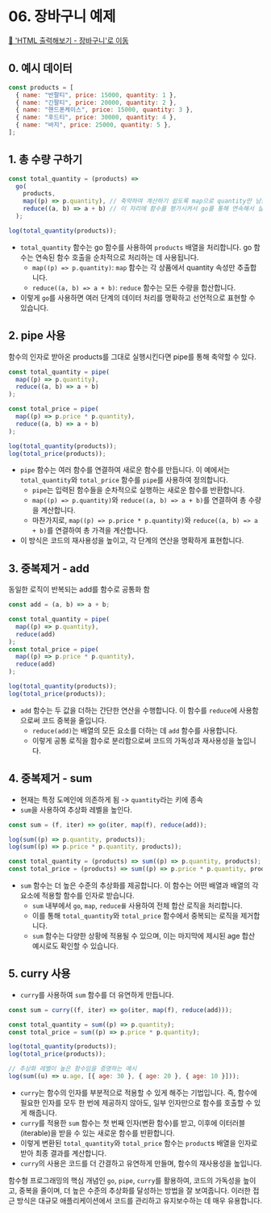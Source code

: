 # 06. 장바구니 예제

[🔗 'HTML 출력해보기 - 장바구니'로 이동](./06.%20장바구니%20예제/1.html)

## 0. 예시 데이터

```js
const products = [
  { name: "반팔티", price: 15000, quantity: 1 },
  { name: "긴팔티", price: 20000, quantity: 2 },
  { name: "핸드폰케이스", price: 15000, quantity: 3 },
  { name: "후드티", price: 30000, quantity: 4 },
  { name: "바지", price: 25000, quantity: 5 },
];
```

## 1. 총 수량 구하기

```js
const total_quantity = (products) =>
  go(
    products,
    map((p) => p.quantity), // 축약하여 계산하기 쉽도록 map으로 quantity만 남김
    reduce((a, b) => a + b) // 이 자리에 함수를 평가시켜서 go를 통해 연속해서 실행
  );

log(total_quantity(products));
```

- `total_quantity` 함수는 go 함수를 사용하여 `products` 배열을 처리합니다.
  go 함수는 연속된 함수 호출을 순차적으로 처리하는 데 사용됩니다.
  - `map((p) => p.quantity)`: `map` 함수는 각 상품에서 quantity 속성만 추출합니다.
  - `reduce((a, b) => a + b)`: `reduce` 함수는 모든 수량을 합산합니다.
- 이렇게 `go`를 사용하면 여러 단계의 데이터 처리를 명확하고 선언적으로 표현할 수 있습니다.

## 2. pipe 사용

함수의 인자로 받아온 products를 그대로 실행시킨다면 pipe를 통해 축약할 수 있다.

```js
const total_quantity = pipe(
  map((p) => p.quantity),
  reduce((a, b) => a + b)
);

const total_price = pipe(
  map((p) => p.price * p.quantity),
  reduce((a, b) => a + b)
);

log(total_quantity(products));
log(total_price(products));
```

- `pipe` 함수는 여러 함수를 연결하여 새로운 함수를 만듭니다. 이 예에서는 `total_quantity`와 `total_price` 함수를 `pipe`를 사용하여 정의합니다.
  - `pipe`는 입력된 함수들을 순차적으로 실행하는 새로운 함수를 반환합니다.
  - `map((p) => p.quantity)`와 `reduce((a, b) => a + b)`를 연결하여 총 수량을 계산합니다.
  - 마찬가지로, `map((p) => p.price * p.quantity)`와 `reduce((a, b) => a + b)`를 연결하여 총 가격을 계산합니다.
- 이 방식은 코드의 재사용성을 높이고, 각 단계의 연산을 명확하게 표현합니다.

## 3. 중복제거 - add

동일한 로직이 반복되는 add를 함수로 공통화 함

```js
const add = (a, b) => a + b;

const total_quantity = pipe(
  map((p) => p.quantity),
  reduce(add)
);
const total_price = pipe(
  map((p) => p.price * p.quantity),
  reduce(add)
);

log(total_quantity(products));
log(total_price(products));
```

- `add` 함수는 두 값을 더하는 간단한 연산을 수행합니다. 이 함수를 `reduce`에 사용함으로써 코드 중복을 줄입니다.
  - `reduce(add)`는 배열의 모든 요소를 더하는 데 `add` 함수를 사용합니다.
  - 이렇게 공통 로직을 함수로 분리함으로써 코드의 가독성과 재사용성을 높입니다.

## 4. 중복제거 - sum

- 현재는 특정 도메인에 의존하게 됨 -> `quantity`라는 키에 종속
- `sum`을 사용하여 추상화 레벨을 높인다.

```js
const sum = (f, iter) => go(iter, map(f), reduce(add));

log(sum((p) => p.quantity, products));
log(sum((p) => p.price * p.quantity, products));

const total_quantity = (products) => sum((p) => p.quantity, products);
const total_price = (products) => sum((p) => p.price * p.quantity, products);
```

- `sum` 함수는 더 높은 수준의 추상화를 제공합니다. 이 함수는 어떤 배열과 배열의 각 요소에 적용할 함수를 인자로 받습니다.
  - `sum` 내부에서 `go`, `map`, `reduce를` 사용하여 전체 합산 로직을 처리합니다.
  - 이를 통해 `total_quantity`와 `total_price` 함수에서 중복되는 로직을 제거합니다.
  - `sum` 함수는 다양한 상황에 적용될 수 있으며, 이는 마지막에 제시된 age 합산 예시로도 확인할 수 있습니다.

## 5. curry 사용

- `curry`를 사용하여 `sum` 함수를 더 유연하게 만듭니다.

```js
const sum = curry((f, iter) => go(iter, map(f), reduce(add)));

const total_quantity = sum((p) => p.quantity);
const total_price = sum((p) => p.price * p.quantity);

log(total_quantity(products));
log(total_price(products));

// 추상화 레벨이 높은 함수임을 증명하는 예시
log(sum((u) => u.age, [{ age: 30 }, { age: 20 }, { age: 10 }]));
```

- `curry`는 함수의 인자를 부분적으로 적용할 수 있게 해주는 기법입니다. 즉, 함수에 필요한 인자를 모두 한 번에 제공하지 않아도, 일부 인자만으로 함수를 호출할 수 있게 해줍니다.
- `curry`를 적용한 `sum` 함수는 첫 번째 인자(변환 함수)를 받고, 이후에 이터러블(iterable)을 받을 수 있는 새로운 함수를 반환합니다.
- 이렇게 변환된 `total_quantity`와 `total_price` 함수는 `product`s 배열을 인자로 받아 최종 결과를 계산합니다.
- `curry`의 사용은 코드를 더 간결하고 유연하게 만들며, 함수의 재사용성을 높입니다.

함수형 프로그래밍의 핵심 개념인 `go`, `pipe`, `curry`를 활용하여, 코드의 가독성을 높이고, 중복을 줄이며, 더 높은 수준의 추상화를 달성하는 방법을 잘 보여줍니다. 이러한 접근 방식은 대규모 애플리케이션에서 코드를 관리하고 유지보수하는 데 매우 유용합니다.
